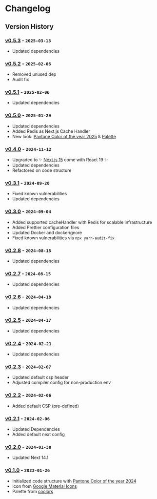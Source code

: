 # Changelog

## Version History

### [v0.5.3] - `2025-03-13`

- Updated dependencies

[v0.5.3]: https://github.com/owlsome-official/next-tailwind-ts/releases/tag/v0.5.3

### [v0.5.2] - `2025-02-06`

- Removed unused dep
- Audit fix

[v0.5.2]: https://github.com/owlsome-official/next-tailwind-ts/releases/tag/v0.5.2

### [v0.5.1] - `2025-02-06`

- Updated dependencies

[v0.5.1]: https://github.com/owlsome-official/next-tailwind-ts/releases/tag/v0.5.1

### [v0.5.0] - `2025-01-29`

- Updated dependencies
- Added Redis as Next.js Cache Handler
- New look: [Pantone Color of the year 2025](https://www.pantone.com/color-of-the-year/2025) & [Palette](https://coolors.co/2e5266-bed0d6-e1dfde-9e7a68-481d24)

[v0.5.0]: https://github.com/owlsome-official/next-tailwind-ts/releases/tag/v0.5.0

### [v0.4.0] - `2024-11-12`

- Upgraded to ✨ [Next.js 15](https://nextjs.org/blog/next-15) come with React 19 ✨
- Updated dependencies
- Refactored on code structure

[v0.4.0]: https://github.com/owlsome-official/next-tailwind-ts/releases/tag/v0.4.0

### [v0.3.1] - `2024-09-20`

- Fixed known vulnerabilities
- Updated dependencies

[v0.3.1]: https://github.com/owlsome-official/next-tailwind-ts/releases/tag/v0.3.1

### [v0.3.0] - `2024-09-04`

- Added supported cacheHandler with Redis for scalable infrastructure
- Added Prettier configuration files
- Updated Docker and dockerignore
- Fixed known vulnerabilities via `npx yarn-audit-fix`

[v0.3.0]: https://github.com/owlsome-official/next-tailwind-ts/releases/tag/v0.3.0

### [v0.2.8] - `2024-08-15`

- Updated dependencies

[v0.2.8]: https://github.com/owlsome-official/next-tailwind-ts/releases/tag/v0.2.8

### [v0.2.7] - `2024-08-15`

- Updated dependencies

[v0.2.7]: https://github.com/owlsome-official/next-tailwind-ts/releases/tag/v0.2.7

### [v0.2.6] - `2024-04-18`

- Updated dependencies

[v0.2.6]: https://github.com/owlsome-official/next-tailwind-ts/releases/tag/v0.2.6

### [v0.2.5] - `2024-04-17`

- Updated dependencies

[v0.2.5]: https://github.com/owlsome-official/next-tailwind-ts/releases/tag/v0.2.5

### [v0.2.4] - `2024-02-21`

- Updated dependencies

[v0.2.4]: https://github.com/owlsome-official/next-tailwind-ts/releases/tag/v0.2.4

### [v0.2.3] - `2024-02-07`

- Updated default csp header
- Adjusted compiler config for non-production env

[v0.2.3]: https://github.com/owlsome-official/next-tailwind-ts/releases/tag/v0.2.3

### [v0.2.2] - `2024-02-06`

- Added default CSP (pre-defined)

[v0.2.2]: https://github.com/owlsome-official/next-tailwind-ts/releases/tag/v0.2.2

### [v0.2.1] - `2024-02-06`

- Updated Dependencies
- Added default next config

[v0.2.1]: https://github.com/owlsome-official/next-tailwind-ts/releases/tag/v0.2.1

### [v0.2.0] - `2024-01-30`

- Updated Next 14.1

[v0.2.0]: https://github.com/owlsome-official/next-tailwind-ts/releases/tag/v0.2.0

### [v0.1.0] - `2023-01-26`

- Initialized code structure with [Pantone Color of the year 2024](https://www.pantone.com/color-of-the-year/2024)
- Icon from [Google Material Icons](https://iconbuddy.app/ic)
- Palette from [coolors](https://coolors.co/ffbe98-d35269-c7efcf-826aed-0c1821)

[v0.1.0]: https://github.com/owlsome-official/next-tailwind-ts/releases/tag/v0.1.0
